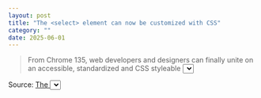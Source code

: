 ```yaml
---
layout: post
title: "The <select> element can now be customized with CSS"
category: ""
date: 2025-06-01
---
```


>From Chrome 135, web developers and designers can finally unite on an accessible, standardized and CSS styleable <select> element on the web. This has been many years in the making, many hours of engineering and collaborative specification work, and the result is an incredibly rich and powerful component that won't break in older browsers.

Source: [The <select> element can now be customized with CSS - Blog - Chrome for Developers](https://developer.chrome.com/blog/a-customizable-select)
